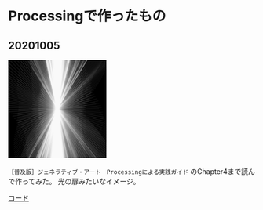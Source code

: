 # Processingで作ったもの
## 20201005
<img src="https://github.com/ato1234/processing/blob/master/20201005/screen-0621.jpg?raw=true" width="200px" />

`［普及版］ジェネラティブ・アート　Processingによる実践ガイド` のChapter4まで読んで作ってみた。
光の扉みたいなイメージ。

[コード](https://github.com/ato1234/processing/blob/master/20201005/sketch_201004a.pde)

